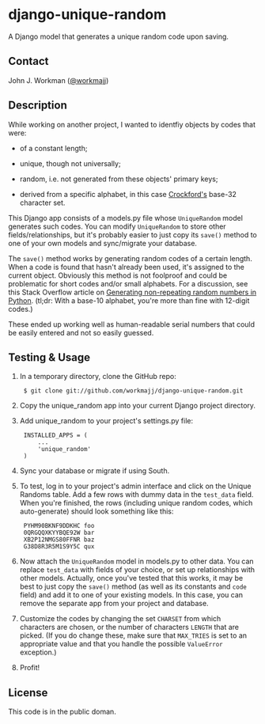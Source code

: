 django-unique-random
====================

A Django model that generates a unique random code upon saving.

Contact
-------

John J. Workman ([@workmajj](https://twitter.com/workmajj))

Description
-----------

While working on another project, I wanted to identfiy objects by codes that were:

* of a constant length;

* unique, though not universally;

* random, i.e. not generated from these objects' primary keys;

* derived from a specific alphabet, in this case [Crockford's](http://www.crockford.com/wrmg/base32.html) base-32 character set.

This Django app consists of a models.py file whose ```UniqueRandom``` model generates such codes. You can modify ```UniqueRandom``` to store other fields/relationships, but it's probably easier to just copy its ```save()``` method to one of your own models and sync/migrate your database.

The ```save()``` method works by generating random codes of a certain length. When a code is found that hasn't already been used, it's assigned to the current object. Obviously this method is not foolproof and could be problematic for short codes and/or small alphabets. For a discussion, see this Stack Overflow article on [Generating non-repeating random numbers in Python](http://stackoverflow.com/questions/2076838/generating-non-repeating-random-numbers-in-python). (tl;dr: With a base-10 alphabet, you're more than fine with 12-digit codes.)

These ended up working well as human-readable serial numbers that could be easily entered and not so easily guessed.

Testing & Usage
---------------

1. In a temporary directory, clone the GitHub repo:

        $ git clone git://github.com/workmajj/django-unique-random.git

2. Copy the unique_random app into your current Django project directory.

3. Add unique_random to your project's settings.py file:

        INSTALLED_APPS = (
            ...
            'unique_random'
        )

4. Sync your database or migrate if using South.

5. To test, log in to your project's admin interface and click on the Unique Randoms table. Add a few rows with dummy data in the ```test_data``` field. When you're finished, the rows (including unique random codes, which auto-generate) should look something like this:

        PYHM90BKNF9DDKHC foo
        0QRGQQXKYYBQE92W bar
        XB2P12NMGS80FFNR baz
        G38D8R3R5M1S9Y5C qux

6. Now attach the ```UniqueRandom``` model in models.py to other data. You can replace ```test_data``` with fields of your choice, or set up relationships with other models. Actually, once you've tested that this works, it may be best to just copy the ```save()``` method (as well as its constants and ```code``` field) and add it to one of your existing models. In this case, you can remove the separate app from your project and database.

7. Customize the codes by changing the set ```CHARSET``` from which characters are chosen, or the number of characters ```LENGTH``` that are picked. (If you do change these, make sure that ```MAX_TRIES``` is set to an appropriate value and that you handle the possible ```ValueError``` exception.)

8. Profit!

License
-------

This code is in the public doman.
